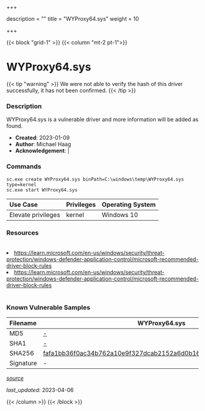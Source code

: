 +++

description = ""
title = "WYProxy64.sys"
weight = 10

+++


{{< block "grid-1" >}}
{{< column "mt-2 pt-1">}}


# WYProxy64.sys 


{{< tip "warning" >}}
We were not able to verify the hash of this driver successfully, it has not been confirmed.
{{< /tip >}}


### Description

WYProxy64.sys is a vulnerable driver and more information will be added as found.

- **Created**: 2023-01-09
- **Author**: Michael Haag
- **Acknowledgement**:  | [](https://twitter.com/)

### Commands

```
sc.exe create WYProxy64.sys binPath=C:\windows\temp\WYProxy64.sys type=kernel
sc.exe start WYProxy64.sys
```

| Use Case | Privileges | Operating System | 
|:---- | ---- | ---- |
| Elevate privileges | kernel | Windows 10 |

### Resources
<br>
<li><a href=" https://learn.microsoft.com/en-us/windows/security/threat-protection/windows-defender-application-control/microsoft-recommended-driver-block-rules"> https://learn.microsoft.com/en-us/windows/security/threat-protection/windows-defender-application-control/microsoft-recommended-driver-block-rules</a></li>
<li><a href="https://learn.microsoft.com/en-us/windows/security/threat-protection/windows-defender-application-control/microsoft-recommended-driver-block-rules">https://learn.microsoft.com/en-us/windows/security/threat-protection/windows-defender-application-control/microsoft-recommended-driver-block-rules</a></li>
<br>

### Known Vulnerable Samples

| Filename | WYProxy64.sys |
|:---- | ---- | 
| MD5 | <a href="https://www.virustotal.com/gui/file/-">-</a> |
| SHA1 | <a href="https://www.virustotal.com/gui/file/-">-</a> |
| SHA256 | <a href="https://www.virustotal.com/gui/file/fafa1bb36f0ac34b762a10e9f327dcab2152a6d0b16a19697362d49a31e7f566">fafa1bb36f0ac34b762a10e9f327dcab2152a6d0b16a19697362d49a31e7f566</a> |
| Signature | -   |


[*source*](https://github.com/magicsword-io/LOLDrivers/tree/main/yaml/wyproxy64.yaml)

*last_updated:* 2023-04-06








{{< /column >}}
{{< /block >}}

